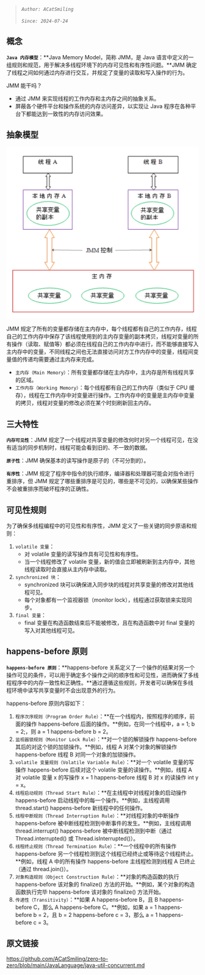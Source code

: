 > *`Author: ACatSmiling`*
>
> *`Since: 2024-07-24`*

## 概念

**`Java 内存模型`**：**Java Memory Model，简称 JMM，是 Java 语言中定义的一组规则和规范，用于解决多线程环境下的内存可见性和有序性问题。**JMM 确定了线程之间如何通过内存进行交互，并规定了变量的读取和写入操作的行为。

JMM 能干吗？

- 通过 JMM 来实现线程的工作内存和主内存之间的抽象关系。
- 屏蔽各个硬件平台和操作系统的内存访问差异，以实现让 Java 程序在各种平台下都能达到一致性的内存访问效果。

## 抽象模型

![image-20240724224217335](java-series-09-memory-model/image-20240724224217335.png)

JMM 规定了所有的变量都存储在主内存中，每个线程都有自己的工作内存，线程自己的工作内存中保存了该线程使用到的主内存变量的副本拷贝，线程对变量的所有操作（读取、赋值等）都必须在线程自己的工作内存中进行，而不能够直接写入主内存中的变量，不同线程之间也无法直接访问对方工作内存中的变量，线程间变量值的传递均需要通过主内存来完成。

- `主内存（Main Memory）`：所有变量都存储在主内存中，主内存是所有线程共享的区域。
- `工作内存（Working Memory）`：每个线程都有自己的工作内存（类似于 CPU 缓存），线程在工作内存中对变量进行操作。工作内存中的变量是主内存中变量的拷贝，线程对变量的修改必须在某个时刻刷新回主内存。

## 三大特性

**`内存可见性`**：JMM 规定了一个线程对共享变量的修改何时对另一个线程可见，在没有适当的同步机制时，线程可能会看到旧的、不一致的数据。

**`原子性`**：JMM 确保基本的读写操作是原子的（不可分割的）。

**`有序性`**：JMM 规定了程序中指令的执行顺序，编译器和处理器可能会对指令进行重排序，但 JMM 规定了哪些重排序是可见的，哪些是不可见的，以确保某些操作不会被重排序而破坏程序的正确性。

## 可见性规则

为了确保多线程编程中的可见性和有序性，JMM 定义了一些关键的同步原语和规则：

1. `volatile 变量`：
   - 对 volatile 变量的读写操作具有可见性和有序性。
   - 当一个线程修改了 volatile 变量，新的值会立即被刷新到主内存中，其他线程读取时会直接从主内存中读取。
2. `synchronized 块`：
   - synchronized 块可以确保进入同步块的线程对共享变量的修改对其他线程可见。
   - 每个对象都有一个监视器锁（monitor lock），线程通过获取锁来实现同步。
3. `final 变量`：
   - final 变量在构造函数结束后不能被修改，且在构造函数中对 final 变量的写入对其他线程可见。

## happens-before 原则

**`happens-before 原则`**：**happens-before 关系定义了一个操作的结果对另一个操作可见的条件，可以用于确定多个操作之间的顺序性和可见性，进而确保了多线程程序中的内存一致性和正确性。**通过遵循这些规则，开发者可以确保在多线程环境中读写共享变量时不会出现意外的行为。

happens-before 原则内容如下：

1. `程序次序规则（Program Order Rule）`：**在一个线程内，按照程序的顺序，前面的操作 happens-before 后面的操作。**例如，在同一个线程中，a = 1; b = 2;，则 a = 1 happens-before b = 2。
2. `监视器锁规则（Monitor Lock Rule）`：**对一个锁的解锁操作 happens-before 其后的对这个锁的加锁操作。**例如，线程 A 对某个对象的解锁操作 happens-before 线程 B 对同一个对象的加锁操作。
3. `volatile 变量规则（Volatile Variable Rule）`：**对一个 volatile 变量的写操作 happens-before 后续对这个 volatile 变量的读操作。**例如，线程 A 对 volatile 变量 x 的写操作 x = 1 happens-before 线程 B 对 x 的读操作 int y = x。
4. `线程启动规则（Thread Start Rule）`：**在主线程中对线程对象的启动操作 happens-before 启动线程中的每一个操作。**例如，主线程调用 thread.start() happens-before 新线程中的任何操作。
5. `线程中断规则（Thread Interruption Rule）`：**对线程对象的中断操作 happens-before 被中断线程检测到中断事件的发生。**例如，主线程调用 thread.interrupt() happens-before 被中断线程检测到中断（通过 Thread.interrupted() 或 Thread.isInterrupted()）。
6. `线程终止规则（Thread Termination Rule）`：**一个线程中的所有操作 happens-before 另一个线程检测到这个线程已经终止或等待这个线程终止。**例如，线程 A 中的所有操作 happens-before 主线程检测到线程 A 已终止（通过 thread.join()）。
7. `对象构造规则（Object Construction Rule）`：**对象的构造函数的执行 happens-before 该对象的 finalize() 方法的开始。**例如，某个对象的构造函数执行完毕 happens-before 该对象的 finalize() 方法开始。
8. `传递性（Transitivity）`：**如果 A happens-before B，且 B happens-before C，那么 A happens-before C。**例如，如果 a = 1 happens-before b = 2，且 b = 2 happens-before c = 3，那么 a = 1 happens-before c = 3。

## 原文链接

https://github.com/ACatSmiling/zero-to-zero/blob/main/JavaLanguage/java-util-concurrent.md